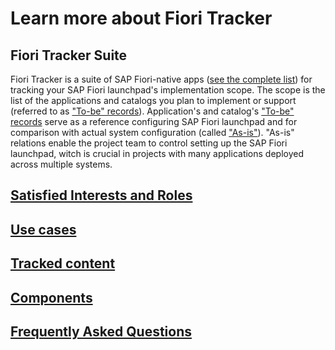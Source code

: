 # Learn more about Fiori Tracker

## Fiori Tracker Suite

Fiori Tracker is a suite of SAP Fiori-native apps ([see the complete list](comp-main.md)) for tracking your SAP Fiori launchpad's implementation scope. The scope is the list of the applications and catalogs you plan to implement or support (referred to as ["To-be" records](to-be.md)). Application's and catalog's ["To-be" records](to-be.md) serve as a reference configuring SAP Fiori launchpad and for comparison with actual system configuration (called ["As-is"](as-is.md)). "As-is" relations enable the project team to control setting up the SAP Fiori launchpad, witch is crucial in projects with many applications deployed across multiple systems.

## [Satisfied Interests and Roles](satisfied-intrests-and-roles.md)

## [Use cases](usecases.md)

## [Tracked content](tracked.md)

## [Components](comp-main.md)

## [Frequently Asked Questions](faq.md)
